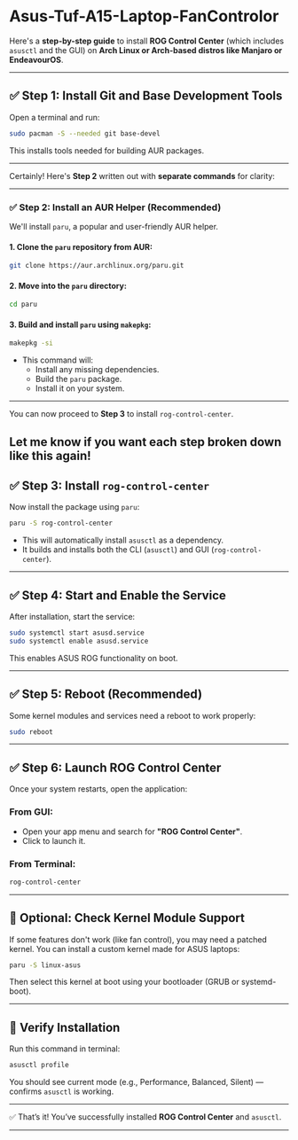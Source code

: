 # Asus-Tuf-A15-Laptop-FanControlor

Here's a **step-by-step guide** to install **ROG Control Center** (which includes `asusctl` and the GUI) on **Arch Linux or Arch-based distros like Manjaro or EndeavourOS**.

---

## ✅ Step 1: Install Git and Base Development Tools

Open a terminal and run:

```bash
sudo pacman -S --needed git base-devel
```

This installs tools needed for building AUR packages.

---

Certainly! Here's **Step 2** written out with **separate commands** for clarity:

---

### ✅ Step 2: Install an AUR Helper (Recommended)

We'll install `paru`, a popular and user-friendly AUR helper.

#### 1. Clone the `paru` repository from AUR:

```bash
git clone https://aur.archlinux.org/paru.git
```

#### 2. Move into the `paru` directory:

```bash
cd paru
```

#### 3. Build and install `paru` using `makepkg`:

```bash
makepkg -si
```

- This command will:
  - Install any missing dependencies.
  - Build the `paru` package.
  - Install it on your system.

---

You can now proceed to **Step 3** to install `rog-control-center`.

Let me know if you want each step broken down like this again!
---

## ✅ Step 3: Install `rog-control-center`

Now install the package using `paru`:

```bash
paru -S rog-control-center
```

- This will automatically install `asusctl` as a dependency.
- It builds and installs both the CLI (`asusctl`) and GUI (`rog-control-center`).

---

## ✅ Step 4: Start and Enable the Service

After installation, start the service:

```bash
sudo systemctl start asusd.service
sudo systemctl enable asusd.service
```

This enables ASUS ROG functionality on boot.

---

## ✅ Step 5: Reboot (Recommended)

Some kernel modules and services need a reboot to work properly:

```bash
sudo reboot
```

---

## ✅ Step 6: Launch ROG Control Center

Once your system restarts, open the application:

### From GUI:
- Open your app menu and search for **"ROG Control Center"**.
- Click to launch it.

### From Terminal:
```bash
rog-control-center
```

---

## 🔧 Optional: Check Kernel Module Support

If some features don't work (like fan control), you may need a patched kernel. You can install a custom kernel made for ASUS laptops:

```bash
paru -S linux-asus
```

Then select this kernel at boot using your bootloader (GRUB or systemd-boot).

---

## 🧪 Verify Installation

Run this command in terminal:

```bash
asusctl profile
```

You should see current mode (e.g., Performance, Balanced, Silent) — confirms `asusctl` is working.

---

✅ That’s it! You’ve successfully installed **ROG Control Center** and `asusctl`.


---

